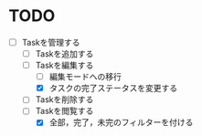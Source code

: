 # TODO
- [ ] Taskを管理する
  - [ ] Taskを追加する
  - [ ] Taskを編集する
    - [ ] 編集モードへの移行
    - [x] タスクの完了ステータスを変更する
  - [ ] Taskを削除する
  - [ ] Taskを閲覧する
    - [x] 全部，完了，未完のフィルターを付ける
